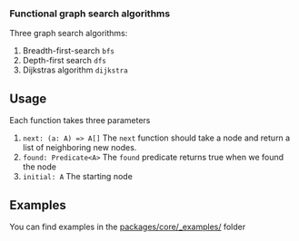 ### Functional graph search algorithms

Three graph search algorithms:
1. Breadth-first-search `bfs`
2. Depth-first search `dfs`
3. Dijkstras algorithm `dijkstra`

## Usage
Each function takes three parameters
1. `next: (a: A) => A[]`
The `next` function should take a node and return a list of neighboring new nodes.
2. `found: Predicate<A>`
The `found` predicate returns true when we found the node
3. `initial: A`
The starting node

## Examples
You can find examples in the [packages/core/_examples/](examples) folder
